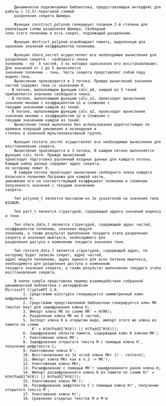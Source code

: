         Динамически подключаемая библиотека, предоставляющая интерфейс для работы с (3,5)-пороговой схемой
        разделения секрета Шамира.
    
        Функция construct_polynom генерирует полином 2-й степени для реализации схемы разделения Шамира. Свободный
    член этого полинома и есть секрет, подлежащий разделению.

        Функция destruct_polynom освобождает память, выделенную для хранения значений коэффициентов полинома.

        Функция share_secret осуществляет все необходимые вычисления для разделения секрета - свободного члена 
    полинома - на  5 частей, 3 из которых однозначно его восстанавливают. Для значений от 1 до 5 вычисляется 
    значение полинома - тень. Часть секрета представляет собой пару индекс-тень.
        Вычисление производится в 3 потока. Прежде вычислений значения частей содержат тени со значением 0.
     - В потоке, выполняющем функцию calc_a0, каждой из 5 теней прибавляется значение свободного члена.
     - В потоке, выполняющем функцию calc_a1, происходит вычисление значения монома с коэффициентом a1 и сложение с 
    текущим значением каждой из теней.
     - В потоке, выполняющем функцию calc_a2, происходит вычисление значения монома с коэффициентом a2 и сложение с 
    текущим значением каждой из теней.
        Вычисление теней выполнено без использования дорогостоящих по времени операций умножения и возведения в 
    степень в конечной мультипликативной группе.

        Функция restore_secret осуществляет все необходимые вычисления для восстановления секрета.
        Вычисление производится в 3 потока. В каждом потоке выполняется функция calc_term. Прежде вычислений 
    происходит подготовка различный входных данных для каждого потока. Каждый набор данных содержит адрес секрета, 
    по которому лежит 0.
        В каждом потоке происходит вычисление свободного члена каждого базисного полинома Лагранжа для каждой части,
    умножение его на соответствующий коэффициент полинома и сложение полученного значения с текущим значением 
    секрета.

        Тип polynom_t является массивом из 3х указателей на значения типа BIGNUM.

        Тип part_t является структурой, содержащей адреса значений индекса и тени.

        Тип share_data_t является структурой, содержащей адрес частей, коэффициентов полинома, значения модуля 
    полинома, а также результат выполнения текущего этапа разделения секрета и значения мьютекса, необходимого для 
    разделения доступа к изменению текущего значения тени.

        Тип restore_data_t является структурой, содержащей адрес, по которому будет записан секрет, адрес частей, 
    адрес модуля полоинома, адрес единого для всех потоков мьютекса, необходимого для разделения доступа к изменению
    текущего значения секрета, а также результат выполнения текущего этапа восстановления секрета.

        В папке sample представлен пример взаимодействия собранной динамической библиотеки с интерфейсом 
    Microsoft CryptoAPI 2.0.
            1. Средствами wincrypto генерируется симметричный ключ шифрования К;
            2. Средствами представляемой библиотеки генерируется ключ МК (master key) для зашифрования ключа К;
            3. Импорт ключа МК по схеме MK' = H(MK);
            4. Разделение ключа МК на 5 частей;
            5. Экспорт ключа K в открытом виде, импорт этого же ключа из памяти по схеме 
                K' = H(H(Padd1^H(K)) || H(Padd2^H(K)));
            6. Зашифрование области памяти, содержащей ключ К ключом MK';
            7. Уничтожение ключа MK';
            8. Зашифрование открытого текста M с помощью ключа K', получение шифртекста C;
            9. Уничтожение ключа K';
            10. Восстановление из 3х чстей ключа MKr (r - restore);
            11. Импорт ключа МКr как в п.3 -> MK'r;
            12. Уничтожение ключа MKr;
            13. Расшифрование с помощью MK'r зашифрованного ранее ключа K;
            14. Импорт расшифрованного ключа K из памяти по схеме Kr' = H(H(Padd1^H(K)) || H(Padd2^H(K)));
            15. Уничтожение ключа MK'r;
            16. Расшифрование шифртекста C с помощью ключа Kr', получение открытого текста M';
            17. Уничтожение ключа Kr';
            18. Сравнение открытых текстов M и M'ю
